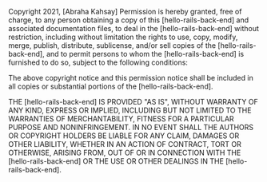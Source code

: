 Copyright 2021, [Abraha Kahsay]
Permission is hereby granted, free of charge, to any person obtaining a copy of this [hello-rails-back-end] and associated documentation files, to deal in the [hello-rails-back-end] without restriction, including without limitation the rights to use, copy, modify, merge, publish, distribute, sublicense, and/or sell copies of the [hello-rails-back-end], and to permit persons to whom the [hello-rails-back-end] is furnished to do so, subject to the following conditions:

The above copyright notice and this permission notice shall be included in all copies or substantial portions of the [hello-rails-back-end].

THE [hello-rails-back-end] IS PROVIDED "AS IS", WITHOUT WARRANTY OF ANY KIND, EXPRESS OR IMPLIED, INCLUDING BUT NOT LIMITED TO THE WARRANTIES OF MERCHANTABILITY, FITNESS FOR A PARTICULAR PURPOSE AND NONINFRINGEMENT. IN NO EVENT SHALL THE AUTHORS OR COPYRIGHT HOLDERS BE LIABLE FOR ANY CLAIM, DAMAGES OR OTHER LIABILITY, WHETHER IN AN ACTION OF CONTRACT, TORT OR OTHERWISE, ARISING FROM, OUT OF OR IN CONNECTION WITH THE [hello-rails-back-end] OR THE USE OR OTHER DEALINGS IN THE [hello-rails-back-end].